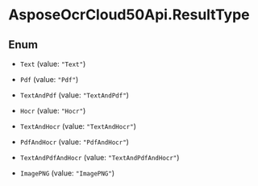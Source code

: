 # AsposeOcrCloud50Api.ResultType

## Enum


* `Text` (value: `"Text"`)

* `Pdf` (value: `"Pdf"`)

* `TextAndPdf` (value: `"TextAndPdf"`)

* `Hocr` (value: `"Hocr"`)

* `TextAndHocr` (value: `"TextAndHocr"`)

* `PdfAndHocr` (value: `"PdfAndHocr"`)

* `TextAndPdfAndHocr` (value: `"TextAndPdfAndHocr"`)

* `ImagePNG` (value: `"ImagePNG"`)


